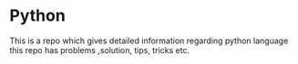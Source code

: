 # Python
This is a repo which gives detailed information regarding python language this repo has problems ,solution, tips, tricks etc.  
